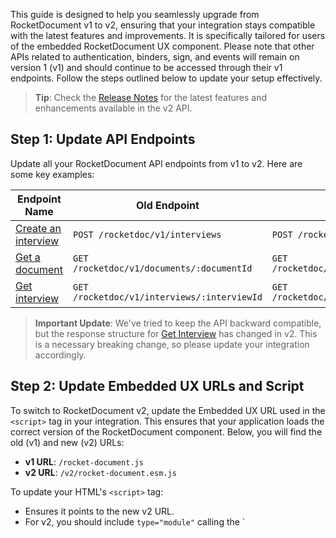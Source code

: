 This guide is designed to help you seamlessly upgrade from RocketDocument v1 to v2, ensuring that your integration stays compatible with the latest features and improvements. It is specifically tailored for users of the embedded RocketDocument UX component. 
Please note that other APIs related to authentication, binders, sign, and events will remain on version 1 (v1) and should continue to be accessed through their v1 endpoints. Follow the steps outlined below to update your setup effectively.
> **Tip**: Check the [Release Notes](/pages/release_notes.md) for the latest features and enhancements available in the v2 API.
## Step 1: Update API Endpoints
Update all your RocketDocument API endpoints from v1 to v2. Here are some key examples:

| Endpoint Name | Old Endpoint | New Endpoint |
|-------------------|--------------------------------------------------------------------------------------------|--------------|
| [Create an interview](create_an_interview_reference)    | `POST /rocketdoc/v1/interviews`                             | `POST /rocketdoc/v2/interviews` |
| [Get a document](get_a_document_reference)             | `GET /rocketdoc/v1/documents/:documentId`                     | `GET /rocketdoc/v2/documents/:documentId`    |
| [Get interview](get_interview_reference)           | `GET /rocketdoc/v1/interviews/:interviewId`                              | `GET /rocketdoc/v2/interviews/:interviewId`             |
> **Important Update**: We've tried to keep the API backward compatible, but the response structure for [Get Interview](get_interview_reference) has changed in v2. This is a necessary breaking change, so please update your integration accordingly.

## Step 2: Update Embedded UX URLs and Script
To switch to RocketDocument v2, update the Embedded UX URL used in the `<script>` tag in your integration. This ensures that your application loads the correct version of the RocketDocument component. Below, you will find the old (v1) and new (v2) URLs:
- **v1 URL**: `/rocket-document.js`
- **v2 URL**: `/v2/rocket-document.esm.js`

To update your HTML's `<script>` tag:
- Ensures it points to the new v2 URL.
- For v2, you should include `type="module"` calling the `<script> tag.

The following code block presents an example of using the new v2 URL considering the Sandbox environment:
```html
<script 
  type="module"
  src="https://rocket-document.sandbox.rocketlawyer.com/v2/rocket-document.esm.js">
</script>
```
## Step 2: Update Monitored Embedded UX Events
To ensure compatibility with RocketDocument v2, it's important to update the events monitored by your Embedded UX component. The v2 version introduces new events and deprecates some of the old ones.
RocketDocument v2 will initially fire both legacy v1 and new v2 events, but starting January 2nd, 2025, only the new v2 events will remain active. Here are the key changes you need to address:
- The `interview-started` event has been deprecated and should be replaced with the `interview-loaded` event.
- The `rocketdocumenterror` event has been deprecated in favor of the more accurately named `interview-error` event.
Ensure that your system is updated to handle these new v2 events to maintain functionality beyond the deprecation date.
> **Additional Information**: For more detailed information on how to implement and use these events, refer to the [RocketDocument Events](/pages/ux-component-events.md) documentation.
By following these steps, you'll successfully upgrade to RocketDocument v2, taking advantage of the latest features and improvements. If you have any questions, please contact our Support Team [add email].

